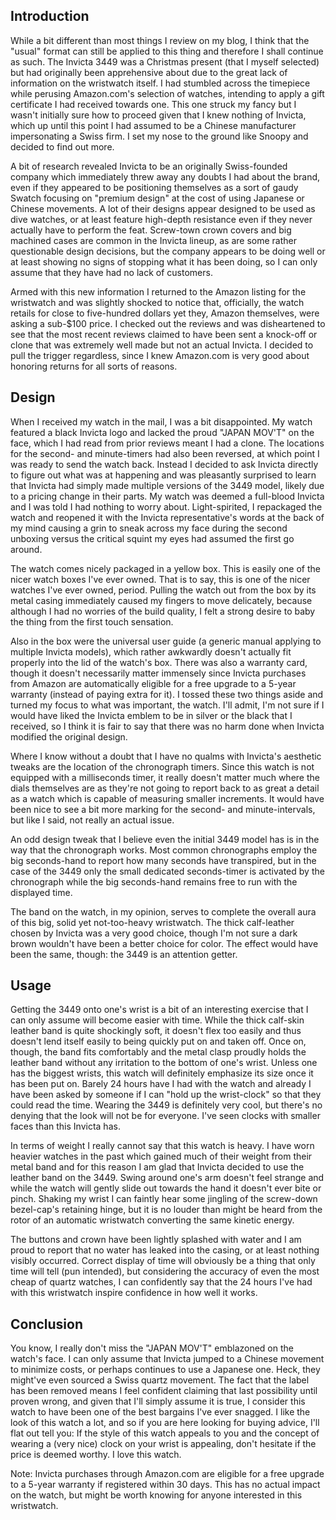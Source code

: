 ## Introduction

While a bit different than most things I review on my blog, I think that the "usual" format can still be applied to this thing and therefore I shall continue as such. The Invicta 3449 was a Christmas present (that I myself selected) but had originally been apprehensive about due to the great lack of information on the wristwatch itself. I had stumbled across the timepiece while perusing Amazon.com's selection of watches, intending to apply a gift certificate I had received towards one. This one struck my fancy but I wasn't initially sure how to proceed given that I knew nothing of Invicta, which up until this point I had assumed to be a Chinese manufacturer impersonating a Swiss firm. I set my nose to the ground like Snoopy and decided to find out more.

A bit of research revealed Invicta to be an originally Swiss-founded company which immediately threw away any doubts I had about the brand, even if they appeared to be positioning themselves as a sort of gaudy Swatch focusing on "premium design" at the cost of using Japanese or Chinese movements. A lot of their designs appear designed to be used as dive watches, or at least feature high-depth resistance even if they never actually have to perform the feat. Screw-town crown covers and big machined cases are common in the Invicta lineup, as are some rather questionable design decisions, but the company appears to be doing well or at least showing no signs of stopping what it has been doing, so I can only assume that they have had no lack of customers.

Armed with this new information I returned to the Amazon listing for the wristwatch and was slightly shocked to notice that, officially, the watch retails for close to five-hundred dollars yet they, Amazon themselves, were asking a sub-$100 price. I checked out the reviews and was disheartened to see that the most recent reviews claimed to have been sent a knock-off or clone that was extremely well made but not an actual Invicta. I decided to pull the trigger regardless, since I knew Amazon.com is very good about honoring returns for all sorts of reasons.

## Design

When I received my watch in the mail, I was a bit disappointed. My watch featured a black Invicta logo and lacked the proud "JAPAN MOV'T" on the face, which I had read from prior reviews meant I had a clone. The locations for the second- and minute-timers had also been reversed, at which point I was ready to send the watch back. Instead I decided to ask Invicta directly to figure out what was at happening and was pleasantly surprised to learn that Invicta had simply made multiple versions of the 3449 model, likely due to a pricing change in their parts. My watch was deemed a full-blood Invicta and I was told I had nothing to worry about. Light-spirited, I repackaged the watch and reopened it with the Invicta representative's words at the back of my mind causing a grin to sneak across my face during the second unboxing versus the critical squint my eyes had assumed the first go around.

The watch comes nicely packaged in a yellow box. This is easily one of the nicer watch boxes I've ever owned. That is to say, this is one of the nicer watches I've ever owned, period. Pulling the watch out from the box by its metal casing immediately caused my fingers to move delicately, because although I had no worries of the build quality, I felt a strong desire to baby the thing from the first touch sensation.

Also in the box were the universal user guide (a generic manual applying to multiple Invicta models), which rather awkwardly doesn't actually fit properly into the lid of the watch's box. There was also a warranty card, though it doesn't necessarily matter immensely since Invicta purchases from Amazon are automatically eligible for a free upgrade to a 5-year warranty (instead of paying extra for it). I tossed these two things aside and turned my focus to what was important, the watch. I'll admit, I'm not sure if I would have liked the Invicta emblem to be in silver or the black that I received, so I think it is fair to say that there was no harm done when Invicta modified the original design.

Where I know without a doubt that I have no qualms with Invicta's aesthetic tweaks are the location of the chronograph timers. Since this watch is not equipped with a milliseconds timer, it really doesn't matter much where the dials themselves are as they're not going to report back to as great a detail as a watch which is capable of measuring smaller increments. It would have been nice to see a bit more marking for the second- and minute-intervals, but like I said, not really an actual issue.

An odd design tweak that I believe even the initial 3449 model has is in the way that the chronograph works. Most common chronographs employ the big seconds-hand to report how many seconds have transpired, but in the case of the 3449 only the small dedicated seconds-timer is activated by the chronograph while the big seconds-hand remains free to run with the displayed time.

The band on the watch, in my opinion, serves to complete the overall aura of this big, solid yet not-too-heavy wristwatch. The thick calf-leather chosen by Invicta was a very good choice, though I'm not sure a dark brown wouldn't have been a better choice for color. The effect would have been the same, though: the 3449 is an attention getter.

## Usage

Getting the 3449 onto one's wrist is a bit of an interesting exercise that I can only assume will become easier with time. While the thick calf-skin leather band is quite shockingly soft, it doesn't flex too easily and thus doesn't lend itself easily to being quickly put on and taken off. Once on, though, the band fits comfortably and the metal clasp proudly holds the leather band without any irritation to the bottom of one's wrist.  Unless one has the biggest wrists, this watch will definitely emphasize its size once it has been put on. Barely 24 hours have I had with the watch and already I have been asked by someone if I can "hold up the wrist-clock" so that they could read the time. Wearing the 3449 is definitely very cool, but there's no denying that the look will not be for everyone. I've seen clocks with smaller faces than this Invicta has.

In terms of weight I really cannot say that this watch is heavy. I have worn heavier watches in the past which gained much of their weight from their metal band and for this reason I am glad that Invicta decided to use the leather band on the 3449. Swing around one's arm doesn't feel strange and while the watch will gently slide out towards the hand it doesn't ever bite or pinch. Shaking my wrist I can faintly hear some jingling of the screw-down bezel-cap's retaining hinge, but it is no louder than might be heard from the rotor of an automatic wristwatch converting the same kinetic energy.

The buttons and crown have been lightly splashed with water and I am proud to report that no water has leaked into the casing, or at least nothing visibly occurred. Correct display of time will obviously be a thing that only time will tell (pun intended), but considering the accuracy of even the most cheap of quartz watches, I can confidently say that the 24 hours I've had with this wristwatch inspire confidence in how well it works.

## Conclusion

You know, I really don't miss the "JAPAN MOV'T" emblazoned on the watch's face. I can only assume that Invicta jumped to a Chinese movement to minimize costs, or perhaps continues to use a Japanese one. Heck, they might've even sourced a Swiss quartz movement. The fact that the label has been removed means I feel confident claiming that last possibility until proven wrong, and given that I'll simply assume it is true, I consider this watch to have been one of the best bargains I've ever snagged.  I like the look of this watch a lot, and so if you are here looking for buying advice, I'll flat out tell you: If the style of this watch appeals to you and the concept of wearing a (very nice) clock on your wrist is appealing, don't hesitate if the price is deemed worthy. I love this watch.

Note: Invicta purchases through Amazon.com are eligible for a free upgrade to a 5-year warranty if registered within 30 days. This has no actual impact on the watch, but might be worth knowing for anyone interested in this wristwatch.